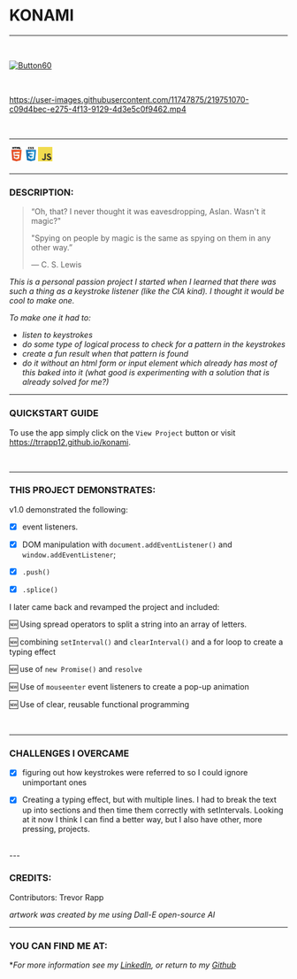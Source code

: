 # KONAMI

---

<br>

[![Button60](https://user-images.githubusercontent.com/11747875/141862863-396ab1ee-36db-45fc-bdf9-857cc75ef75b.png)](https://trrapp12.github.io/konami/)

<br>

https://user-images.githubusercontent.com/11747875/219751070-c09d4bec-e275-4f13-9129-4d3e5c0f9462.mp4

<br>

---

<img align="left" alt="HTML5" width="26px" src="https://raw.githubusercontent.com/github/explore/80688e429a7d4ef2fca1e82350fe8e3517d3494d/topics/html/html.png" />
<img align="left" alt="CSS3" width="26px" src="https://raw.githubusercontent.com/github/explore/80688e429a7d4ef2fca1e82350fe8e3517d3494d/topics/css/css.png" />
<img align="left" alt="JavaScript" width="26px" src="https://raw.githubusercontent.com/github/explore/80688e429a7d4ef2fca1e82350fe8e3517d3494d/topics/javascript/javascript.png" />

<br>
<br>

---

### DESCRIPTION:

> “Oh, that? I never thought it was eavesdropping, Aslan. Wasn't it magic?"
>
> "Spying on people by magic is the same as spying on them in any other way.”
> 
> ― C. S. Lewis

*This is a personal passion project I started when I learned that there was such a thing as a keystroke listener (like the CIA kind).  I thought it would be cool to make one.*

*To make one it had to:*

* *listen to keystrokes*
* *do some type of logical process to check for a pattern in the keystrokes*
* *create a fun result when that pattern is found*
* *do it without an html form or input element which already has most of this baked into it (what good is experimenting with a solution that is already solved for me?)*

---

### QUICKSTART GUIDE

To use the app simply click on the ```View Project``` button or visit <a href="https://trrapp12.github.io/konami/">https://trrapp12.github.io/konami</a>. 

<br/>

---

### THIS PROJECT DEMONSTRATES:

v1.0 demonstrated the following:

- [X] event listeners.
      
- [X] DOM manipulation with ```document.addEventListener()``` and ```window.addEventListener```; 

- [X]  ```.push()```

- [X] ```.splice()```

I later came back and revamped the project and included: 

🆕 Using spread operators to split a string into an array of letters.

🆕 combining ```setInterval()``` and ```clearInterval()``` and a for loop to create a typing effect

🆕 use of ```new Promise()``` and ```resolve```

🆕 Use of ```mouseenter``` event listeners to create a pop-up animation

🆕 Use of clear, reusable functional programming

<br/>

---

### CHALLENGES I OVERCAME

- [X] figuring out how keystrokes were referred to so I could ignore unimportant ones
      
- [X] Creating a typing effect, but with multiple lines.  I had to break the text up into sections and then time them correctly with setIntervals.  Looking at it now I think I can find a better way, but I also have other, more pressing, projects.

<br/>
---

### CREDITS: 

Contributors: Trevor Rapp

*artwork was created by me using Dall-E open-source AI*

---

### YOU CAN FIND ME AT:

\**For more information see my [LinkedIn](https://www.linkedin.com/in/trevor-rapp-042a1037), or return to my [Github](https://github.com/trrapp12)*
